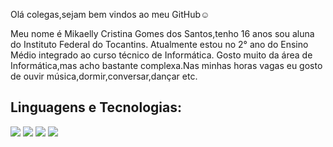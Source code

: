 Olá colegas,sejam bem vindos ao meu GitHub☺️

Meu nome é Mikaelly Cristina Gomes dos Santos,tenho 16 anos sou aluna do Instituto Federal do Tocantins.
Atualmente estou no 2° ano do Ensino Médio integrado ao curso técnico de Informática.
Gosto muito da área de Informática,mas acho bastante complexa.Nas minhas horas vagas eu gosto de ouvir música,dormir,conversar,dançar etc. 

## Linguagens e Tecnologias:

<img src="https://img.shields.io/badge/JavaScript-323330?style=for-the-badge&logo=javascript&logoColor=F7DF1E" />
<img src="https://img.shields.io/badge/PHP-777BB4?style=for-the-badge&logo=php&logoColor=white" />
<img src="https://img.shields.io/badge/-Linux-black?style=for-the-badge&logo=Linux" />
<img src="https://img.shields.io/badge/GitHub-%2312100E.svg?&style=for-the-badge&logo=Github&logoColor=white" />

